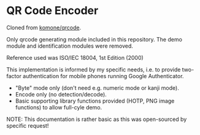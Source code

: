 QR Code Encoder
===============

Cloned from [komone/qrcode](https://github.com/komone/qrcode). 

Only qrcode generating module included in this repository. The demo module and identification modules were removed. 

Reference used was ISO/IEC 18004, 1st Edition (2000)

This implementation is informed by my specific needs, i.e. to provide
two-factor authentication for mobile phones running Google Authenticator.

+ "Byte" mode only (don't need e.g. numeric mode or kanji mode).
+ Encode only (no detection/decode).
+ Basic supporting library functions provided (HOTP, PNG image functions) to allow full-cyle demo.


NOTE: This documentation is rather basic as this was open-sourced by specific request!
